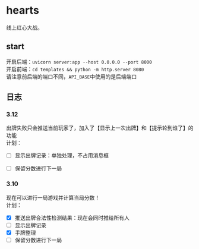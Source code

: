 # hearts

线上红心大战。

## start

开启后端：`uvicorn server:app --host 0.0.0.0 --port 8000`      
开启前端：`cd templates && python -m http.server 8080`      
请注意前后端的端口不同，`API_BASE`中使用的是后端端口     


## 日志
### 3.12
出牌失败只会推送当前玩家了，加入了【显示上一次出牌】和【提示轮到谁了】的功能      
计划：
- [ ] 显示出牌记录：单独处理，不占用消息框
- [ ] 保留分数进行下一局


### 3.10
现在可以进行一局游戏并计算当局分数！   
计划：     

- [x] 推送出牌合法性检测结果：现在会同时推给所有人
- [ ] 显示出牌记录
- [x] 手牌整理
- [ ] 保留分数进行下一局